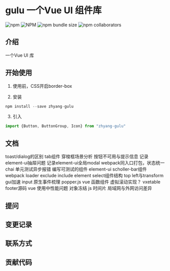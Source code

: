 # gulu 一个Vue UI 组件库
![npm](https://img.shields.io/npm/v/zhyang-gulu)
![NPM](https://img.shields.io/npm/l/zhyang-gulu)
![npm bundle size](https://img.shields.io/bundlephobia/min/zhyang-gulu)
![npm collaborators](https://img.shields.io/npm/collaborators/zhyang-gulu)
## 介绍
一个Vue UI 库
## 开始使用
1. 使用前，CSS开启border-box

2. 安装
```javascript
npm install --save zhyang-gulu
```
3. 引入
```javascript
import {Button, ButtonGroup, Icon} from "zhyang-gulu"
```
## 文档
toast/dialog的区别
tab组件
穿梭框场景分析
按钮不可用与提示信息
记录element-ui抽屉问题
记录element-ui全局modal
webpack同入口打包，状态统一
chai 单元测试异步报错
编写可测试的组件
element-ui scholler-bar组件
webpack loader exclude include
element select组件结构
top left与transform gui加速
input 原生事件梳理
popper.js 
vue 函数组件
虚拟滚动实现？
vxetable footer源码
vue 使用中性能问题
对象冻结
js 时间片
局域网与外网访问差异
## 提问

## 变更记录

## 联系方式

## 贡献代码


